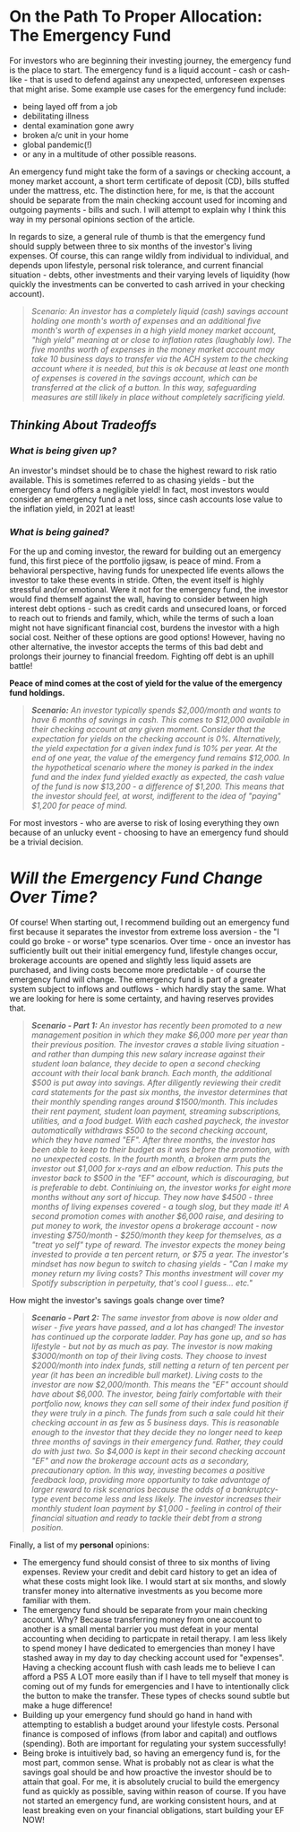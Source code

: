 # On the Path To Proper Allocation: The Emergency Fund

For investors who are beginning their investing journey, the emergency fund is the place to start. The emergency fund is a liquid account - cash or cash-like - that is used to defend against any unexpected, unforeseen expenses that might arise. Some example use cases for the emergency fund include:
- being layed off from a job
- debilitating illness
- dental examination gone awry
- broken a/c unit in your home
- global pandemic(!)
- or any in a multitude of other possible reasons.

An emergency fund might take the form of a savings or checking account, a money market account, a short term certificate of deposit (CD), bills stuffed under the mattress, etc. The distinction here, for me, is that the account should be separate from the main checking account used for incoming and outgoing payments - bills and such. I will attempt to explain why I think this way in my personal opinions section of the article.

In regards to size, a general rule of thumb is that the emergency fund should supply between three to six months of the investor's living expenses. Of course, this can range wildly from individual to individual, and depends upon lifestyle, personal risk tolerance, and current financial situation - debts, other investments and their varying levels of liquidity (how quickly the investments can be converted to cash arrived in your checking account).

> *Scenario: An investor has a completely liquid (cash) savings account holding one month's worth of expenses and an additional five month's worth of expenses in a high yield money market account, "high yield" meaning at or close to inflation rates (laughably low). The five months worth of expenses in the money market account may take 10 business days to transfer via the ACH system to the checking account where it is needed, but this is ok because at least one month of expenses is covered in the savings account, which can be transferred at the click of a button. In this way, safeguarding measures are still likely in place without completely sacrificing yield.*

## *Thinking About Tradeoffs*
### *What is being given up?*
An investor's mindset should be to chase the highest reward to risk ratio available. This is sometimes referred to as chasing yields - but the emergency fund offers a negligible yield! In fact, most investors would consider an emergency fund a net loss, since cash accounts lose value to the inflation yield, in 2021 at least!

### *What is being gained?*
For the up and coming investor, the reward for building out an emergency fund, this first piece of the portfolio jigsaw, is peace of mind. From a behavioral perspective, having funds for unexpected life events allows the investor to take these events in stride.  Often, the event itself is highly stressful and/or emotional.  Were it not for the emergency fund, the investor would find themself against the wall, having to consider between high interest debt options - such as credit cards and unsecured loans, or forced to reach out to friends and family, which, while the terms of such a loan might not have significant financial cost, burdens the investor with a high social cost.  Neither of these options are good options! However, having no other alternative, the investor accepts the terms of this bad debt and prolongs their journey to financial freedom. Fighting off debt is an uphill battle!

**Peace of mind comes at the cost of yield for the value of the emergency fund holdings.**

> ***Scenario:*** *An investor typically spends $2,000/month and wants to have 6 months of savings in cash. This comes to $12,000 available in their checking account at any given moment. Consider that the expectation for yields on the checking account is 0%. Alternatively, the yield expectation for a given index fund is 10% per year. At the end of one year, the value of the emergency fund remains $12,000. In the hypothetical scenario where the money is parked in the index fund and the index fund yielded exactly as expected, the cash value of the fund is now $13,200 - a difference of $1,200. This means that the investor should feel, at worst, indifferent to the idea of "paying" $1,200 for peace of mind.*

For most investors - who are averse to risk of losing everything they own because of an unlucky event - choosing to have an emergency fund should be a trivial decision.

# *Will the Emergency Fund Change Over Time?*
Of course! When starting out, I recommend building out an emergency fund first because it separates the investor from extreme loss aversion - the "I could go broke - or worse" type scenarios. Over time - once an investor has sufficiently built out their initial emergency fund, lifestyle changes occur, brokerage accounts are opened and slightly less liquid assets are purchased, and living costs become more predictable - of course the emergency fund will change. The emergency fund is part of a greater system subject to inflows and outflows - which hardly stay the same. What we are looking for here is some certainty, and having reserves provides that.

> ***Scenario - Part 1:*** *An investor has recently been promoted to a new management position in which they make $6,000 more per year than their previous position. The investor craves a stable living situation - and rather than dumping this new salary increase against their student loan balance, they decide to open a second checking account with their local bank branch. Each month, the additional $500 is put away into savings. After diligently reviewing their credit card statements for the past six months, the investor determines that their monthly spending ranges around $1500/month.  This includes their rent payment, student loan payment, streaming subscriptions, utilities, and a food budget. With each cashed paycheck, the investor automatically withdraws $500 to the second checking account, which they have named "EF". After three months, the investor has been able to keep to their budget as it was before the promotion, with no unexpected costs. In the fourth month, a broken arm puts the investor out $1,000 for x-rays and an elbow reduction. This puts the investor back to $500 in the "EF" account, which is discouraging, but is preferable to debt. Continiuing on, the investor works for eight more months without any sort of hiccup.  They now have $4500 - three months of living expenses covered - a tough slog, but they made it! A second promotion comes with another $6,000 raise, and desiring to put money to work, the investor opens a brokerage account - now investing $750/month - $250/month they keep for themselves, as a "treat yo self" type of reward. The investor expects the money being invested to provide a ten percent return, or $75 a year. The investor's mindset has now begun to switch to chasing yields - "Can I make my money return my living costs? This months investment will cover my Spotify subscription in perpetuity, that's cool I guess... etc."*

How might the investor's savings goals change over time?

> ***Scenario - Part 2:*** *The same investor from above is now older and wiser - five years have passed, and a lot has changed! The investor has continued up the corporate ladder. Pay has gone up, and so has lifestyle - but not by as much as pay. The investor is now making $3000/month on top of their living costs. They choose to invest $2000/month into index funds, still netting a return of ten percent per year (it has been an incredible bull market). Living costs to the investor are now $2,000/month. This means the "EF" account should have about $6,000. The investor, being fairly comfortable with their portfolio now, knows they can sell some of their index fund position if they were truly in a pinch. The funds from such a sale could hit their checking account in as few as 5 business days. This is reasonable enough to the investor that they decide they no longer need to keep three months of savings in their emergency fund. Rather, they could do with just two. So $4,000 is kept in their second checking account "EF" and now the brokerage account acts as a secondary, precautionary option. In this way, investing becomes a positive feedback loop, providing more opportunity to take advantage of larger reward to risk scenarios because the odds of a bankruptcy-type event become less and less likely. The investor increases their monthly student loan payment by $1,000 - feeling in control of their financial situation and ready to tackle their debt from a strong position.*

Finally, a list of my **personal** opinions:

- The emergency fund should consist of three to six months of living expenses.  Review your credit and debit card history to get an idea of what these costs might look like. I would start at six months, and slowly transfer money into alternative investments as you become more familiar with them.
- The emergency fund should be separate from your main checking account. Why? Because transferring money from one account to another is a small mental barrier you must defeat in your mental accounting when deciding to particpate in retail therapy. I am less likely to spend money I have dedicated to emergencies than money I have stashed away in my day to day checking account used for "expenses". Having a checking account flush with cash leads me to believe I can afford a PS5 A LOT more easily than if I have to tell myself that money is coming out of my funds for emergencies and I have to intentionally click the button to make the transfer. These types of checks sound subtle but make a huge difference!
- Building up your emergency fund should go hand in hand with attempting to establish a budget around your lifestyle costs. Personal finance is composed of inflows (from labor and capital) and outflows (spending). Both are important for regulating your system successfully!
- Being broke is intuitively bad, so having an emergency fund is, for the most part, common sense. What is probably not as clear is what the savings goal should be and how proactive the investor should be to attain that goal. For me, it is absolutely crucial to build the emergency fund as quickly as possible, saving within reason of course. If you have not started an emergency fund, are working consistent hours, and at least breaking even on your financial obligations, start building your EF NOW!


